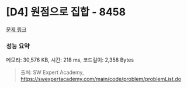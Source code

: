 # [D4] 원점으로 집합 - 8458 

[문제 링크](https://swexpertacademy.com/main/code/problem/problemDetail.do?contestProbId=AWzaq5KKk_ADFAVU) 

### 성능 요약

메모리: 30,576 KB, 시간: 218 ms, 코드길이: 2,358 Bytes



> 출처: SW Expert Academy, https://swexpertacademy.com/main/code/problem/problemList.do